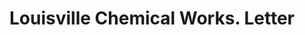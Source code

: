 ---
doi: 10.7916/D8ZK6TN9
date_other: '1870'
date_other_textual: 1870-1879
form: correspondence
genre:
- Letters (correspondence)
name:
- Louisville Chemical Works
object_in_context_url: https://biggert.cul.columbia.edu/items/view/ave_biggert_00315
subject_hierarchical_geographic:
- Louisville, Kentucky, United States
subject_name:
- Louisville Chemical Works
title: Louisville Chemical Works. Letter
sort_title: Louisville Chemical Works. Letter
call_number: ave_biggert_00315
coordinates:
- 38.22533333333334,-85.74166666666667
pid: ave_biggert_00315
identifiers: ave_biggert_00315
canvas_id: ldpd:395589
permalink: "/items/ave_biggert_00315/"
layout: iiif-image-page
---
